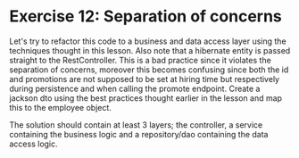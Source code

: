 # Exercise 12: Separation of concerns

Let's try to refactor this code to a business and data access layer using the techniques thought in this lesson.
Also note that a hibernate entity is passed straight to the RestController. 
This is a bad practice since it violates the separation of concerns, moreover this becomes confusing since both the id and promotions are not supposed to be set at hiring time but
respectively during persistence and when calling the promote endpoint. Create a jackson dto using the best practices thought earlier in the lesson and map this to the employee object.

The solution should contain at least 3 layers; the controller, a service containing the business logic and a repository/dao containing the data access logic.